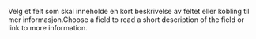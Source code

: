 <span data-ttu-id="a5631-101">Velg et felt som skal inneholde en kort beskrivelse av feltet eller kobling til mer informasjon.</span><span class="sxs-lookup"><span data-stu-id="a5631-101">Choose a field to read a short description of the field or link to more information.</span></span>
